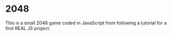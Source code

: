 # 2048
This is a small 2048 game coded in JavaScript from following a tutorial for a first REAL JS project.
